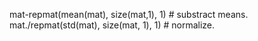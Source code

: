 mat-repmat(mean(mat), size(mat,1), 1) # substract means.
mat./repmat(std(mat), size(mat, 1), 1) # normalize.
